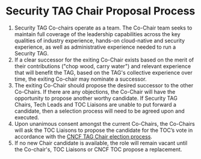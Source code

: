 # Security TAG Chair Proposal Process

1) Security TAG Co-chairs operate as a team. The Co-Chair team seeks to maintain full coverage of the leadership capabilities across the key qualities of industry experience, hands-on cloud-native and security experience, as well as administrative experience needed to run a Security TAG.
2) If a clear successor for the exiting Co-Chair exists based on the merit of their contributions ("chop wood, carry water") and relevant experience that will benefit the TAG, based on the TAG's collective experience over time, the exiting Co-chair may nominate a successor.
3) The exiting Co-Chair should propose the desired successor to the other Co-Chairs. If there are any objections, the Co-Chair will have the opportunity to propose another worthy candidate. If Security TAG Chairs, Tech Leads and TOC Liaisons are unable to put forward a candidate, then a selection process will need to be agreed upon and executed.
4) Upon unanimous consent amongst the current Co-Chairs, the Co-Chairs will ask the TOC Liaisons to propose the candidate for the TOC’s vote in accordance with the [CNCF TAG Chair election process](https://github.com/cncf/toc/blob/main/tags/cncf-tags.md#elections).
5) If no new Chair candidate is available, the role will remain vacant until the Co-chair's, TOC Liaisons or CNCF TOC propose a replacement.
